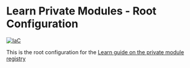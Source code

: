 # Learn Private Modules - Root Configuration

[![IaC](https://app.soluble.cloud/api/v1/public/badges/c9c336eb-41b4-41aa-9d93-40e492c2d9bd.svg)](https://app.soluble.cloud/repos/details/github.com/dasalebr/learn-private-module-root)  

This is the root configuration for the [Learn guide on the private module registry](https://learn.hashicorp.com/terraform/modules/private-modules)
